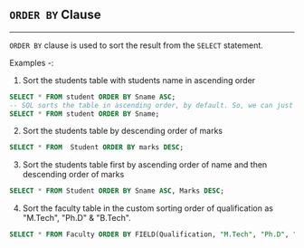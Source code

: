 ## `ORDER BY` Clause
---
`ORDER BY` clause is used to sort the result from the `SELECT` statement.

Examples -:

1. Sort the students table with students name in ascending order
```sql
SELECT * FROM student ORDER BY Sname ASC;
-- SQL sorts the table in ascending order, by default. So, we can just query the following -:
SELECT * FROM student ORDER BY Sname;
```
2. Sort the students table by descending order of marks
```sql
SELECT * FROM  Student ORDER BY marks DESC;
```
3. Sort the students table first by ascending order of name and then descending order of marks
```sql
SELECT * FROM Student ORDER BY Sname ASC, Marks DESC;
```
4. Sort the faculty table in the custom sorting order of qualification as "M.Tech", "Ph.D" & "B.Tech".
```sql
SELECT * FROM Faculty ORDER BY FIELD(Qualification, "M.Tech", "Ph.D", "B.Tech");
```
